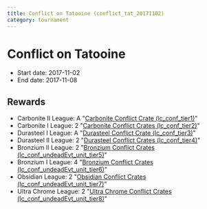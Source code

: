 ```yaml
---
title: Conflict on Tatooine (conflict_tat_20171102)
category: tournament
---
```

# Conflict on Tatooine

  * Start date: 2017-11-02
  * End date: 2017-11-08

## Rewards

  * Carbonite II League: A "[Carbonite Conflict Crate (lc_conf_tier1)](lc_conf_tier1.html)"
  * Carbonite I League: 2 "[Carbonite Conflict Crates (lc_conf_tier2)](lc_conf_tier2.html)"
  * Durasteel I League: A "[Durasteel Conflict Crate (lc_conf_tier3)](lc_conf_tier3.html)"
  * Durasteel II League: 2 "[Durasteel Conflict Crates (lc_conf_tier4)](lc_conf_tier4.html)"
  * Bronzium II League: 2 "[Bronzium Conflict Crates (lc_conf_undeadEvt_unit_tier5)](lc_conf_undeadEvt_unit_tier5.html)"
  * Bronzium I League: 4 "[Bronzium Conflict Crates (lc_conf_undeadEvt_unit_tier6)](lc_conf_undeadEvt_unit_tier6.html)"
  * Obsidian League: 2 "[Obsidian Conflict Crates (lc_conf_undeadEvt_unit_tier7)](lc_conf_undeadEvt_unit_tier7.html)"
  * Ultra Chrome League: 2 "[Ultra Chrome Conflict Crates (lc_conf_undeadEvt_unit_tier8)](lc_conf_undeadEvt_unit_tier8.html)"
